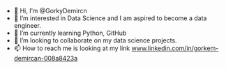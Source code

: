 - 👋 Hi, I’m @GorkyDemircn
- 👀 I’m interested in Data Science and I am aspired to become a data engineer.
- 🌱 I’m currently learning Python, GitHub
- 💞️ I’m looking to collaborate on my data science projects.
- 📫 How to reach me is looking at my link www.linkedin.com/in/gorkem-demircan-008a8423a

<!---
GorkyDemircn/GorkyDemircn is a ✨ special ✨ repository because its `README.md` (this file) appears on your GitHub profile.
You can click the Preview link to take a look at your changes.
--->
